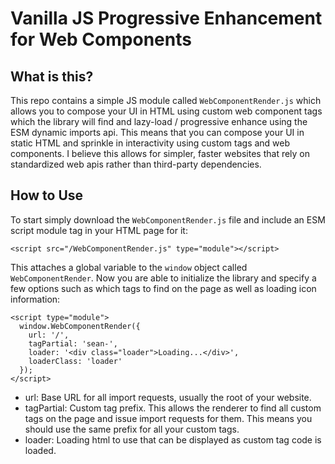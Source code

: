 # Vanilla JS Progressive Enhancement for Web Components

## What is this?
This repo contains a simple JS module called `WebComponentRender.js` which allows you to compose your UI in HTML using custom web component tags which the library will find and lazy-load / progressive enhance using the ESM dynamic imports api. This means that you can compose your UI in static HTML and sprinkle in interactivity using custom tags and web components. I believe this allows for simpler, faster websites that rely on standardized web apis rather than third-party dependencies.

## How to Use
To start simply download the `WebComponentRender.js` file and include an ESM script module tag in your HTML page for it:
```
<script src="/WebComponentRender.js" type="module"></script>
```
This attaches a global variable to the `window` object called `WebComponentRender`. Now you are able to initialize the library and specify a few options such as which tags to find on the page as well as loading icon information:
```
<script type="module">
  window.WebComponentRender({
    url: '/',
    tagPartial: 'sean-',
    loader: '<div class="loader">Loading...</div>',
    loaderClass: 'loader'
  });
</script>
```
- url: Base URL for all import requests, usually the root of your website.
- tagPartial: Custom tag prefix. This allows the renderer to find all custom tags on the page and issue import requests for them. This means you should use the same prefix for all your custom tags.
- loader: Loading html to use that can be displayed as custom tag code is loaded.